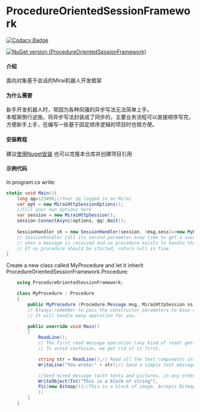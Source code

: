 # ProcedureOrientedSessionFramework

[![Codacy Badge](https://app.codacy.com/project/badge/Grade/98c45dd9417943b0892e7d2f5bed4023)](https://www.codacy.com/gh/developer-ken/ProcedureOrientedSessionFramework/dashboard?utm_source=github.com&amp;utm_medium=referral&amp;utm_content=developer-ken/ProcedureOrientedSessionFramework&amp;utm_campaign=Badge_Grade)

[![NuGet version (ProcedureOrientedSessionFramework)](https://img.shields.io/nuget/v/ProcedureOrientedSessionFramework.svg?style=flat)](https://www.nuget.org/packages/ProcedureOrientedSessionFramework/)

#### 介绍
面向对象基于会话的Mirai机器人开发框架

#### 为什么需要
新手开发机器人时，常因为各种风骚的异步写法无法简单上手。  
本框架倒行逆施，将异步写法封装成了同步的，主要业务流程可以直接顺序写完，方便新手上手，在编写一些基于固定顺序逻辑的项目时也很方便。

#### 安装教程

建议[使用Nuget安装](https://www.nuget.org/packages/ProcedureOrientedSessionFramework)
也可以克隆本仓库并创建项目引用

#### 示例代码

In program.cs write:
```csharp
static void Main(){
    long qq=123456;//Your qq logged in on Mirai
    var opt = new MiraiHttpSessionOptions();
    //Fill your own options here
    var session = new MiraiHttpSession();
    session.ConnectAsync(options, qq).Wait();
    
    SessionHandler sh = new SessionHandler(session, (msg,sess)=>new MyProcedure(msg,sess));
    // SessionHandler call its second parameter evey time to get a user defined procedure
    // when a message is received and no procedure exists to handle that session.
    // If no procedure should be started, return null is fine.
}
```

Create a new class called MyProcedure and let it inherit ProcedureOrientedSessionFramework.Procedure:

```csharp
    using ProcedureOrientedSessionFramework;

    class MyProcedure : Procedure
    {
        public MyProcedure (Procedure.Message msg, MiraiHttpSession ss) : base(msg, ss) { }
        // Always remember to pass the constructor parameters to base class.
        // It will handle many operation for you.

        public override void Main()
        {
            ReadLine();
            // The first read message operation (any kind of read) gets the message that led to the procedure creation.
            // To avoid confusion, we get rid of it first.

            string str = ReadLine();// Read all the text components in the next message.
            WriteLine("You wrote:" + str);// Send a simple text message to user.

            //Send mixed message (with texts and pictures, in any order and amount you provide) to user.
            WriteObject(Txt("This is a block of string"),
            Pic(new Bitmap())//This is a block of image. Accepts Bitmap format, and handle it as PNG files.
            );
        }
    }
```

